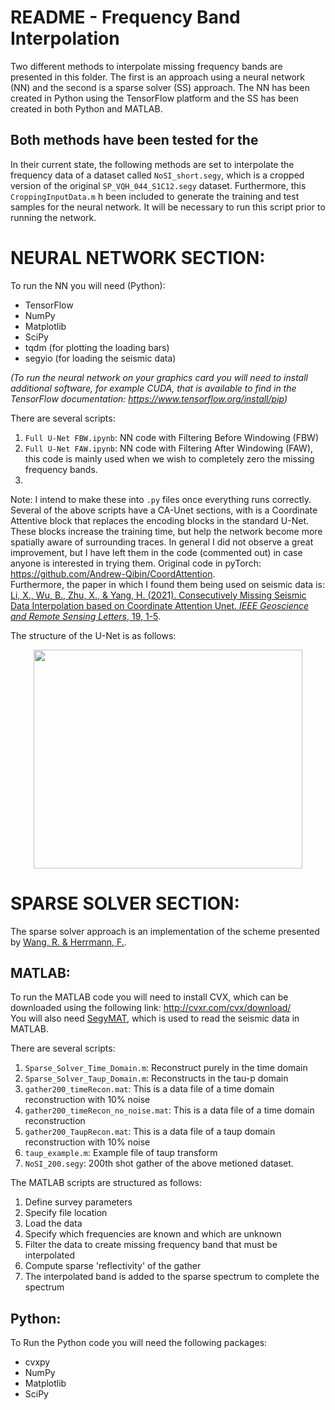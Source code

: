 # README - Frequency Band Interpolation

Two different methods to interpolate missing frequency bands are presented in this folder. The first is an approach using a neural network (NN) and the second is a sparse solver (SS) approach. The NN has been created in Python using the TensorFlow platform and the SS has been created in both Python and MATLAB.  

Both methods have been tested for the 
---

In their current state, the following methods are set to interpolate the frequency data of a dataset called `NoSI_short.segy`, which is a cropped version of the original `SP_VQH_044_S1C12.segy` dataset.
Furthermore, this `CroppingInputData.m` h been included to generate the training and test samples for the neural network. It will be necessary to run this script prior to running the network.

# NEURAL NETWORK SECTION:

To run the NN you will need (Python):
- TensorFlow
- NumPy
- Matplotlib
- SciPy
- tqdm (for plotting the loading bars)
- segyio (for loading the seismic data)

_(To run the neural network on your graphics card you will need to install additional software, for example CUDA, that is available to find in the TensorFlow documentation: https://www.tensorflow.org/install/pip)_

There are several scripts:
1. `Full U-Net FBW.ipynb`: NN code with Filtering Before Windowing (FBW)
2. `Full U-Net FAW.ipynb`: NN code with Filtering After Windowing (FAW), this code is mainly used when we wish to completely zero the missing frequency bands.
3. 

Note: I intend to make these into `.py` files once everything runs correctly.  
Several of the above scripts have a CA-Unet sections, with is a Coordinate Attentive block that replaces the encoding blocks in the standard U-Net. These blocks increase the training time, but help the network become more spatially aware of surrounding traces. In general I did not observe a great improvement, but I have left them in the code (commented out) in case anyone is interested in trying them. Original code in pyTorch: https://github.com/Andrew-Qibin/CoordAttention.  
Furthermore, the paper in which I found them being used on seismic data is: [Li, X., Wu, B., Zhu, X., & Yang, H. (2021). Consecutively Missing Seismic Data Interpolation based on Coordinate Attention Unet. _IEEE Geoscience and Remote Sensing Letters_, 19, 1-5](https://ieeexplore.ieee.org/document/9615194).

The structure of the U-Net is as follows:  
<p align="center">
  <img 
    width="430"
    height="350"
    src="https://user-images.githubusercontent.com/93287046/169788922-bc895f53-c690-4836-9a4d-a4ad10a5b287.png"
  >
</p>


# SPARSE SOLVER SECTION:
The sparse solver approach is an implementation of the scheme presented by [Wang, R. & Herrmann, F.](https://doi.org/10.1190/segam2016-13879674.1).  
## MATLAB:
To run the MATLAB code you will need to install CVX, which can be downloaded using the following link: 
http://cvxr.com/cvx/download/  
You will also need [SegyMAT](http://segymat.sourceforge.net/), which is used to read the seismic data in MATLAB.

There are several scripts:
1. `Sparse_Solver_Time_Domain.m`: Reconstruct purely in the time domain
2. `Sparse_Solver_Taup_Domain.m`: Reconstructs in the tau-p domain
3. `gather200_timeRecon.mat`: This is a data file of a time domain reconstruction with 10% noise
4. `gather200_timeRecon_no_noise.mat`: This is a data file of a time domain reconstruction
5. `gather200_TaupRecon.mat`: This is a data file of a taup domain reconstruction with 10% noise
6. `taup_example.m`: Example file of taup transform
7. `NoSI_200.segy`: 200th shot gather of the above metioned dataset.

The MATLAB scripts are structured as follows:
1. Define survey parameters
2. Specify file location
3. Load the data
4. Specify which frequencies are known and which are unknown
5. Filter the data to create missing frequency band that must be interpolated
6. Compute sparse 'reflectivity' of the gather
7. The interpolated band is added to the sparse spectrum to complete the spectrum


## Python:
To Run the Python code you will need the following packages:
- cvxpy
- NumPy
- Matplotlib
- SciPy


